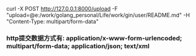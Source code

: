 curl -X POST http://127.0.0.1:8000/upload -F "upload=@e:/work/golang_personal/Life/work/gin/user/README.md" -H "Content-Type: multipart/form-data"

### http提交数据方式有: application/x-www-form-urlencoded; multipart/form-data; application/json; text/xml